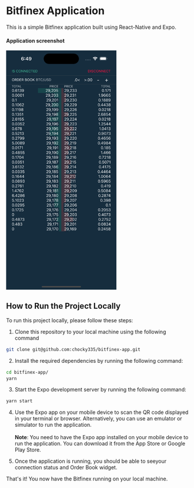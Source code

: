 # Bitfinex Application

This is a simple Bitfinex application built using React-Native and Expo.

#### Application screenshot

<span>
    <img src="./docs/MainScreen.png" alt="MainScreen" width="300"/>
</span>

## How to Run the Project Locally

To run this project locally, please follow these steps:

1. Clone this repository to your local machine using the following command
```bash
git clone git@github.com:chocky335/bitfinex-app.git
```
2. Install the required dependencies by running the following command:

```bash
cd bitfinex-app/
yarn
```
3. Start the Expo development server by running the following command:
```bash
yarn start
```
4. Use the Expo app on your mobile device to scan the QR code displayed in your terminal or browser. Alternatively, you can use an emulator or simulator to run the application.
<br><br>
**Note**: You need to have the Expo app installed on your mobile device to run the application. You can download it from the App Store or Google Play Store.

5. Once the application is running, you should be able to seeyour connection status and Order Book widget.

That's it! You now have the Bitfinex running on your local machine.



